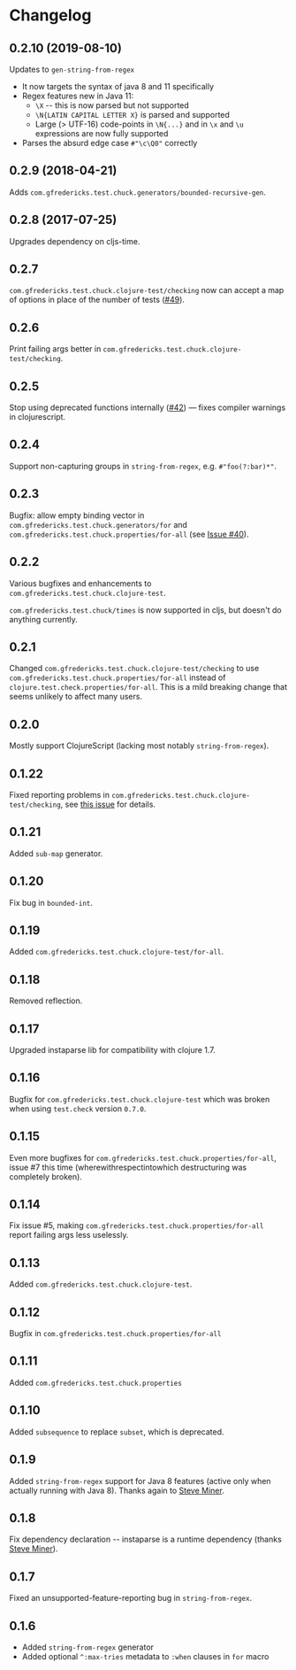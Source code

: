 # Changelog

## 0.2.10 (2019-08-10)

Updates to `gen-string-from-regex`

- It now targets the syntax of java 8 and 11 specifically
- Regex features new in Java 11:
  - `\X` -- this is now parsed but not supported
  - `\N{LATIN CAPITAL LETTER X}` is parsed and supported
  - Large (> UTF-16) code-points in `\N{...}` and in `\x`
    and `\u` expressions are now fully supported
- Parses the absurd edge case `#"\c\Q0"` correctly

## 0.2.9 (2018-04-21)

Adds `com.gfredericks.test.chuck.generators/bounded-recursive-gen`.

## 0.2.8 (2017-07-25)

Upgrades dependency on cljs-time.

## 0.2.7

`com.gfredericks.test.chuck.clojure-test/checking` now can accept a
map of options in place of the number of tests
([#49](https://github.com/gfredericks/test.chuck/pull/49)).

## 0.2.6

Print failing args better in `com.gfredericks.test.chuck.clojure-test/checking`.

## 0.2.5

Stop using deprecated functions internally
([#42](https://github.com/gfredericks/test.chuck/pull/42)) — fixes
compiler warnings in clojurescript.

## 0.2.4

Support non-capturing groups in `string-from-regex`,
e.g. `#"foo(?:bar)*"`.

## 0.2.3

Bugfix: allow empty binding vector in
`com.gfredericks.test.chuck.generators/for` and
`com.gfredericks.test.chuck.properties/for-all` (see
[Issue #40](https://github.com/gfredericks/test.chuck/issues/40)).

## 0.2.2

Various bugfixes and enhancements to
`com.gfredericks.test.chuck.clojure-test`.

`com.gfredericks.test.chuck/times` is now supported in cljs, but
doesn't do anything currently.

## 0.2.1

Changed `com.gfredericks.test.chuck.clojure-test/checking` to use
`com.gfredericks.test.chuck.properties/for-all` instead of
`clojure.test.check.properties/for-all`. This is a mild breaking
change that seems unlikely to affect many users.

## 0.2.0

Mostly support ClojureScript (lacking most notably
`string-from-regex`).

## 0.1.22

Fixed reporting problems in
`com.gfredericks.test.chuck.clojure-test/checking`, see
[this issue](https://github.com/gfredericks/test.chuck/issues/17) for
details.

## 0.1.21

Added `sub-map` generator.

## 0.1.20

Fix bug in `bounded-int`.

## 0.1.19

Added `com.gfredericks.test.chuck.clojure-test/for-all`.

## 0.1.18

Removed reflection.

## 0.1.17

Upgraded instaparse lib for compatibility with clojure 1.7.

## 0.1.16

Bugfix for `com.gfredericks.test.chuck.clojure-test` which was broken
when using `test.check` version `0.7.0`.

## 0.1.15

Even more bugfixes for
`com.gfredericks.test.chuck.properties/for-all`, issue #7 this time
(wherewithrespectintowhich destructuring was completely broken).

## 0.1.14

Fix issue #5, making `com.gfredericks.test.chuck.properties/for-all`
report failing args less uselessly.

## 0.1.13

Added `com.gfredericks.test.chuck.clojure-test`.

## 0.1.12

Bugfix in `com.gfredericks.test.chuck.properties/for-all`

## 0.1.11

Added `com.gfredericks.test.chuck.properties`

## 0.1.10

Added `subsequence` to replace `subset`, which is deprecated.

## 0.1.9

Added `string-from-regex` support for Java 8 features (active only
when actually running with Java 8). Thanks again to
[Steve Miner](https://github.com/miner).

## 0.1.8

Fix dependency declaration -- instaparse is a runtime dependency
(thanks [Steve Miner](https://github.com/miner)).

## 0.1.7

Fixed an unsupported-feature-reporting bug in `string-from-regex`.

## 0.1.6

- Added `string-from-regex` generator
- Added optional `^:max-tries` metadata to `:when` clauses in `for` macro
